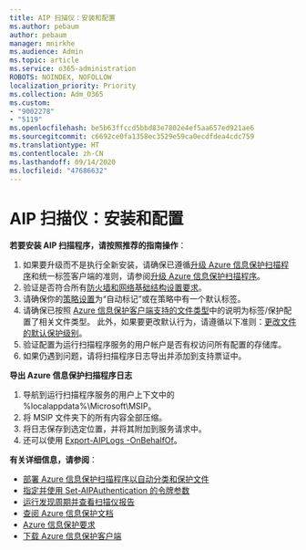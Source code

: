 ```yaml
---
title: AIP 扫描仪：安装和配置
ms.author: pebaum
author: pebaum
manager: mnirkhe
ms.audience: Admin
ms.topic: article
ms.service: o365-administration
ROBOTS: NOINDEX, NOFOLLOW
localization_priority: Priority
ms.collection: Adm_O365
ms.custom:
- "9002278"
- "5119"
ms.openlocfilehash: be5b63ffccd5bbd83e7802e4ef5aa657ed921ae6
ms.sourcegitcommit: c6692ce0fa1358ec3529e59ca0ecdfdea4cdc759
ms.translationtype: HT
ms.contentlocale: zh-CN
ms.lasthandoff: 09/14/2020
ms.locfileid: "47686632"
---
```

# <a name="aip-scanner-installation-and-configuration"></a>AIP 扫描仪：安装和配置

**若要安装 AIP 扫描程序，请按照推荐的指南操作**：

1. 如果要升级而不是执行全新安装，请确保已遵循[升级 Azure 信息保护扫描程序](https://docs.microsoft.com/azure/information-protection/rms-client/client-admin-guide#upgrading-the-azure-information-protection-scanner)和统一标签客户端的准则，请参阅[升级 Azure 信息保护扫描程序](https://docs.microsoft.com/azure/information-protection/rms-client/clientv2-admin-guide#upgrading-the-azure-information-protection-scanner)。
2. 验证是否符合所有[防火墙和网络基础结构设置要求](https://docs.microsoft.com/azure/information-protection/requirements#firewalls-and-network-infrastructure)。
3. 请确保你的[策略设置](https://docs.microsoft.com/azure/information-protection/configure-policy)为“自动标记”或在策略中有一个默认标签。
4. 请确保已按照 [Azure 信息保护客户端支持的文件类型](https://docs.microsoft.com/azure/information-protection/rms-client/client-admin-guide-file-types#supported-file-types-for-classification-and-protection)中的说明为标签/保护配置了相关文件类型。 此外，如果要更改默认行为，请遵循以下准则：[更改文件的默认保护级别](https://docs.microsoft.com/azure/information-protection/rms-client/client-admin-guide-file-types#changing-the-default-protection-level-of-files)。
5. 验证配置为运行扫描程序服务的用户帐户是否有权访问所有配置的存储库。
6. 如果仍遇到问题，请将扫描程序日志导出并添加到支持票证中。

**导出 Azure 信息保护扫描程序日志**

1. 导航到运行扫描程序服务的用户上下文中的 %localappdata%\Microsoft\MSIP。
2. 将 MSIP 文件夹下的所有内容全部压缩。
3. 将日志保存到选定位置，并将其附加到服务请求中。
4. 还可以使用 [Export-AIPLogs -OnBehalfOf](https://docs.microsoft.com/powershell/module/azureinformationprotection/export-aiplogs?view=azureipps)。

**有关详细信息，请参阅**：
- [部署 Azure 信息保护扫描程序以自动分类和保护文件](https://docs.microsoft.com/azure/information-protection/deploy-aip-scanner)
- [指定并使用 Set-AIPAuthentication 的令牌参数](https://docs.microsoft.com/azure/information-protection/rms-client/client-admin-guide-powershell#specify-and-use-the-token-parameter-for-set-aipauthentication)
- [运行发现周期并查看扫描仪报告](https://docs.microsoft.com/azure/information-protection/deploy-aip-scanner#run-a-discovery-cycle-and-view-reports-for-the-scanner)
- [查阅 Azure 信息保护文档](https://docs.microsoft.com/azure/information-protection/what-is-information-protection)
- [Azure 信息保护要求](https://docs.microsoft.com/azure/information-protection/get-started/requirements)
- [下载 Azure 信息保护客户端](https://www.microsoft.com/download/details.aspx?id=53018)
